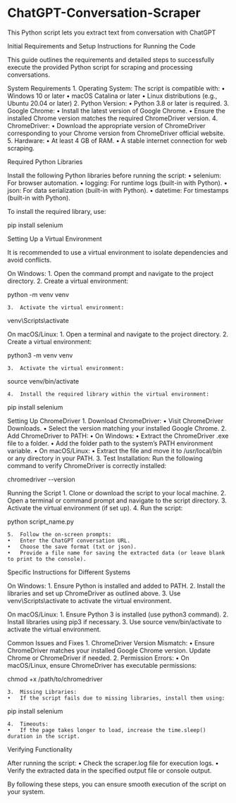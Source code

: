 # ChatGPT-Conversation-Scraper
This Python script lets you extract text from conversation with ChatGPT


Initial Requirements and Setup Instructions for Running the Code

This guide outlines the requirements and detailed steps to successfully execute the provided Python script for scraping and processing conversations.

System Requirements
	1.	Operating System: The script is compatible with:
	•	Windows 10 or later
	•	macOS Catalina or later
	•	Linux distributions (e.g., Ubuntu 20.04 or later)
	2.	Python Version:
	•	Python 3.8 or later is required.
	3.	Google Chrome:
	•	Install the latest version of Google Chrome.
	•	Ensure the installed Chrome version matches the required ChromeDriver version.
	4.	ChromeDriver:
	•	Download the appropriate version of ChromeDriver corresponding to your Chrome version from ChromeDriver official website.
	5.	Hardware:
	•	At least 4 GB of RAM.
	•	A stable internet connection for web scraping.

Required Python Libraries

Install the following Python libraries before running the script:
	•	selenium: For browser automation.
	•	logging: For runtime logs (built-in with Python).
	•	json: For data serialization (built-in with Python).
	•	datetime: For timestamps (built-in with Python).

To install the required library, use:

pip install selenium

Setting Up a Virtual Environment

It is recommended to use a virtual environment to isolate dependencies and avoid conflicts.

On Windows:
	1.	Open the command prompt and navigate to the project directory.
	2.	Create a virtual environment:

python -m venv venv


	3.	Activate the virtual environment:

venv\Scripts\activate



On macOS/Linux:
	1.	Open a terminal and navigate to the project directory.
	2.	Create a virtual environment:

python3 -m venv venv


	3.	Activate the virtual environment:

source venv/bin/activate


	4.	Install the required library within the virtual environment:

pip install selenium

Setting Up ChromeDriver
	1.	Download ChromeDriver:
	•	Visit ChromeDriver Downloads.
	•	Select the version matching your installed Google Chrome.
	2.	Add ChromeDriver to PATH:
	•	On Windows:
	•	Extract the ChromeDriver .exe file to a folder.
	•	Add the folder path to the system’s PATH environment variable.
	•	On macOS/Linux:
	•	Extract the file and move it to /usr/local/bin or any directory in your PATH.
	3.	Test Installation:
Run the following command to verify ChromeDriver is correctly installed:

chromedriver --version

Running the Script
	1.	Clone or download the script to your local machine.
	2.	Open a terminal or command prompt and navigate to the script directory.
	3.	Activate the virtual environment (if set up).
	4.	Run the script:

python script_name.py


	5.	Follow the on-screen prompts:
	•	Enter the ChatGPT conversation URL.
	•	Choose the save format (txt or json).
	•	Provide a file name for saving the extracted data (or leave blank to print to the console).

Specific Instructions for Different Systems

On Windows:
	1.	Ensure Python is installed and added to PATH.
	2.	Install the libraries and set up ChromeDriver as outlined above.
	3.	Use venv\Scripts\activate to activate the virtual environment.

On macOS/Linux:
	1.	Ensure Python 3 is installed (use python3 command).
	2.	Install libraries using pip3 if necessary.
	3.	Use source venv/bin/activate to activate the virtual environment.

Common Issues and Fixes
	1.	ChromeDriver Version Mismatch:
	•	Ensure ChromeDriver matches your installed Google Chrome version. Update Chrome or ChromeDriver if needed.
	2.	Permission Errors:
	•	On macOS/Linux, ensure ChromeDriver has executable permissions:

chmod +x /path/to/chromedriver


	3.	Missing Libraries:
	•	If the script fails due to missing libraries, install them using:

pip install selenium


	4.	Timeouts:
	•	If the page takes longer to load, increase the time.sleep() duration in the script.

Verifying Functionality

After running the script:
	•	Check the scraper.log file for execution logs.
	•	Verify the extracted data in the specified output file or console output.

By following these steps, you can ensure smooth execution of the script on your system.
